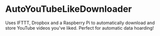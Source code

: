 # AutoYouTubeLikeDownloader
Uses IFTTT, Dropbox and a Raspberry Pi to automatically download and store YouTube videos you've liked. Perfect for automatic data hoarding!
